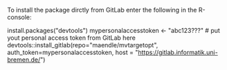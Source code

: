 To install the package dirctly from GitLab enter the following in the R-console:

install.packages("devtools")
mypersonalaccesstoken <- "abc123???" # put yout personal access token from GitLab here
devtools::install_gitlab(repo="maendle/mvtargetopt", auth_token=mypersonalaccesstoken, host = "https://gitlab.informatik.uni-bremen.de/")